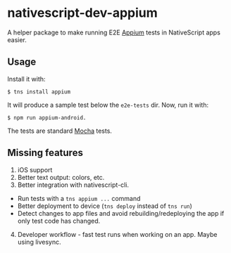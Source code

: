 # nativescript-dev-appium

A helper package to make running E2E [Appium](http://appium.io) tests in NativeScript apps easier.

## Usage

Install it with:

`$ tns install appium`

It will produce a sample test below the `e2e-tests` dir. Now, run it with:

```
$ npm run appium-android.
```

The tests are standard [Mocha](http://mochajs.org) tests.

## Missing features

1. iOS support
2. Better text output: colors, etc.
3. Better integration with nativescript-cli.
  - Run tests with a `tns appium ...` command
  - Better deployment to device (`tns deploy` instead of `tns run`)
  - Detect changes to app files and avoid rebuilding/redeploying the app if only test code has changed.
4. Developer workflow - fast test runs when working on an app. Maybe using livesync.
